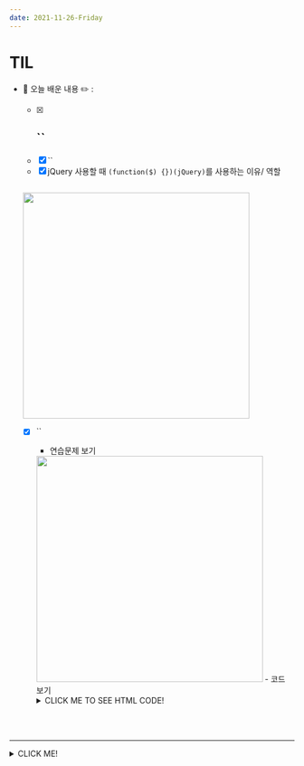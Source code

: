 ```yaml
---
date: 2021-11-26-Friday
---
```


# TIL
- 📝 오늘 배운 내용 ✏️ : 
  - [x] ``       
    -     
  - [x] ``            
  - [x] jQuery 사용할 때 `(function($) {})(jQuery)`를 사용하는 이유/ 역할       

  <!-- https://okky.kr/article/279353 -->


  ```js      
  ```
  <img src="./images/" width="400px" height="" style="" />   

  <br />

  - [x] ``    
    - 연습문제 보기    
    <img src="./images/" width="400px" height="" style="" />   
    - 코드 보기         

      <details>
        <summary>CLICK ME TO SEE HTML CODE!</summary>

        ```js
        ```

      </details>


<br />
<br />

---
<details>
<summary>CLICK ME!</summary>  

- cf.  
  - ✨ Only 선생님's 강의 ✨
  
</detials>   

